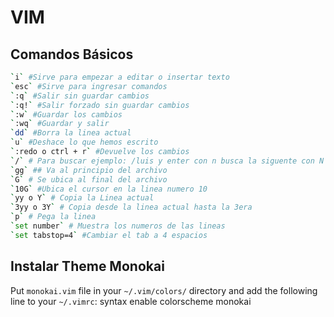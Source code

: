 # VIM
## Comandos Básicos
```bash
`i` #Sirve para empezar a editar o insertar texto
`esc` #Sirve para ingresar comandos
`:q` #Salir sin guardar cambios
`:q!` #Salir forzado sin guardar cambios
`:w` #Guardar los cambios
`:wq` #Guardar y salir
`dd` #Borra la linea actual
`u` #Deshace lo que hemos escrito
`:redo o ctrl + r` #Devuelve los cambios
`/` # Para buscar ejemplo: /luis y enter con n busca la siguente con N la anterior
`gg` ## Va al principio del archivo
`G` # Se ubica al final del archivo
`10G` #Ubica el cursor en la linea numero 10
`yy o Y` # Copia la Linea actual
`3yy o 3Y` # Copia desde la linea actual hasta la 3era
`p` # Pega la linea
`set number` # Muestra los numeros de las lineas
`set tabstop=4` #Cambiar el tab a 4 espacios
```

## Instalar Theme Monokai
Put `monokai.vim` file in your `~/.vim/colors/` directory and add the following line to your `~/.vimrc`:
    syntax enable
    colorscheme monokai
